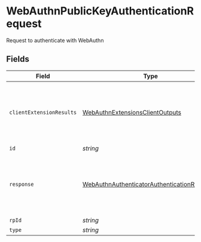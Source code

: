 # WebAuthnPublicKeyAuthenticationRequest

Request to authenticate with WebAuthn


## Fields

| Field                                                                                                             | Type                                                                                                              | Required                                                                                                          | Description                                                                                                       |
| ----------------------------------------------------------------------------------------------------------------- | ----------------------------------------------------------------------------------------------------------------- | ----------------------------------------------------------------------------------------------------------------- | ----------------------------------------------------------------------------------------------------------------- |
| `clientExtensionResults`                                                                                          | [WebAuthnExtensionsClientOutputs](../../models/shared/webauthnextensionsclientoutputs.md)                         | :heavy_minus_sign:                                                                                                | Contains extension output for requested extensions during a WebAuthn ceremony                                     |
| `id`                                                                                                              | *string*                                                                                                          | :heavy_minus_sign:                                                                                                | N/A                                                                                                               |
| `response`                                                                                                        | [WebAuthnAuthenticatorAuthenticationResponse](../../models/shared/webauthnauthenticatorauthenticationresponse.md) | :heavy_minus_sign:                                                                                                | The <i>authenticator's<i> response for the authentication ceremony in its encoded format                          |
| `rpId`                                                                                                            | *string*                                                                                                          | :heavy_minus_sign:                                                                                                | N/A                                                                                                               |
| `type`                                                                                                            | *string*                                                                                                          | :heavy_minus_sign:                                                                                                | N/A                                                                                                               |